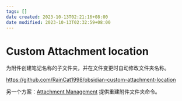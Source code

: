 ```yaml
---
tags: []
date created: 2023-10-13T02:21:16+08:00
date modified: 2023-10-13T02:32:59+08:00
---
```


# Custom Attachment location

为附件创建笔记名称的子文件夹，并在文件变更时自动修改文件夹名称。

<https://github.com/RainCat1998/obsidian-custom-attachment-location>

另一个方案：[Attachment Management](Attachment%20Management.md) 提供重建附件文件夹命令。
